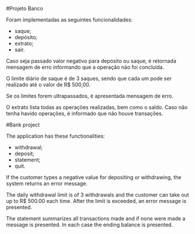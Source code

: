 #Projeto Banco 

Foram implementadas as seguintes funcionalidades:
- saque;
- depósito;
- extrato;
- sair.

Caso seja passado valor negativo para depósito ou saque, é retornada mensagem de erro informando que a operação não foi concluída.

O limite diário de saque é de 3 saques, sendo que cada um pode ser realizado até o valor de R$ 500,00.

Se os limites forem ultrapassados, é apresentada mensagem de erro.

O extrato lista todas as operações realizadas, bem como o saldo. Caso não tenha havido operações, é informado que não houve transações.

#Bank project

The application has these functionalities:
- withdrawal;
- deposit;
- statement;
- quit.

If the customer types a negative value for depositing or withdrawing, the system returns an error message.

The daily withdrawal limit is of 3 withdrawals and the customer can take out up to R$ 500.00 each time. After the limit is exceeded, an error message is presented.

The statement summarizes all transactions made and if none were made a message is presented. In each case the ending balance is presented.
